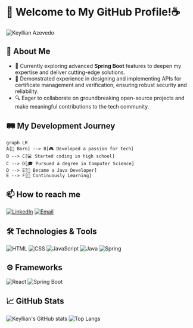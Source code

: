 # 🚀 Welcome to My GitHub Profile!☕

![Keyllian Azevedo](https://img.shields.io/badge/Keyllian_Azevedo-ED8B00?style=for-the-badge&logo=java&logoColor=white&labelColor=333333&color=ED8B00&label=) 

## 🌟 About Me

- 🌱 Currently exploring advanced **Spring Boot** features to deepen my expertise and deliver cutting-edge solutions.
- 💼 Demonstrated experience in designing and implementing APIs for certificate management and verification, ensuring robust security and reliability.
- 🔍 Eager to collaborate on groundbreaking open-source projects and make meaningful contributions to the tech community.

## 🛤️ My Development Journey

```mermaid
graph LR
A[👶 Born] --> B[🎮 Developed a passion for tech]
B --> C[💻 Started coding in high school]
C --> D[🎓 Pursued a degree in Computer Science]
D --> E[🚀 Became a Java Developer]
E --> F[🌱 Continuously Learning]
```

## 📫 How to reach me

[![LinkedIn](https://img.shields.io/badge/LinkedIn-0077B5?style=for-the-badge&logo=linkedin&logoColor=white)](https://www.linkedin.com/in/keyllian-azevedo/)
[![Email](https://img.shields.io/badge/Email-D14836?style=for-the-badge&logo=gmail&logoColor=white)](mailto:keyllianazevedo2@gmail.com)

## 🛠️ Technologies & Tools

![HTML](https://img.shields.io/badge/HTML5-E34F26?style=for-the-badge&logo=html5&logoColor=white)
![CSS](https://img.shields.io/badge/CSS3-1572B6?style=for-the-badge&logo=css3&logoColor=white)
![JavaScript](https://img.shields.io/badge/JavaScript-323330?style=for-the-badge&logo=javascript&logoColor=F7DF1E)
![Java](https://img.shields.io/badge/Java-ED8B00?style=for-the-badge&logo=java&logoColor=white)
![Spring](https://img.shields.io/badge/Spring-6DB33F?style=for-the-badge&logo=spring&logoColor=white)

## ⚙️ Frameworks

![React](https://img.shields.io/badge/React-20232A?style=for-the-badge&logo=react&logoColor=61DAFB)
![Spring Boot](https://img.shields.io/badge/Spring%20Boot-6DB33F?style=for-the-badge&logo=spring-boot&logoColor=white)

## 📈 GitHub Stats
![Keyllian's GitHub stats](https://github-readme-stats.vercel.app/api?username=Keyllian7&show_icons=true&theme=radical)
![Top Langs](https://github-readme-stats.vercel.app/api/top-langs/?username=Keyllian7&layout=compact&theme=radical)
